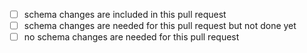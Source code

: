 <!--
Thank you for contributing to the OpenAPI Specification!

Please make certain you are submitting your PR on the correct
branch, to the files under the "src/" directory (which is not
present on the main branch, only on the development branches).

* 3.1.x spec and schemas: v3.1-dev branch
* 3.2.x spec and schemas: v3.2-dev branch
* 3.3.x spec and schemas: v3.3-dev branch
* registry templates: gh-pages branch, registry/...
* registry contents: gh-pages branch, registries/...
* process documentation and build infrastructure: main

Note that we do not accept changes to published specifications.
-->

<!-- Tick one of the following options and remove the other two: -->

- [ ] schema changes are included in this pull request
- [ ] schema changes are needed for this pull request but not done yet
- [ ] no schema changes are needed for this pull request
